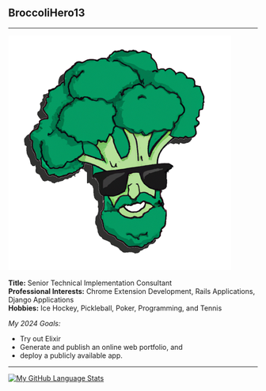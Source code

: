 <h2>BroccoliHero13</h2>
<hr/>

<img src="https://github.com/broccolihero13/broccolihero13/blob/main/embed_glasses.png?raw=true" width="450"> 


**Title:** Senior Technical Implementation Consultant  
**Professional Interests:** Chrome Extension Development, Rails Applications, Django Applications  
**Hobbies:** Ice Hockey, Pickleball, Poker, Programming, and Tennis  

*My 2024 Goals:* 
- Try out Elixir
- Generate and publish an online web portfolio, and
- deploy a publicly available app.
---
[![My GitHub Language Stats](https://github-readme-stats.vercel.app/api/top-langs/?username=broccolihero13&langs_count=5&theme=tokyonight)]()

